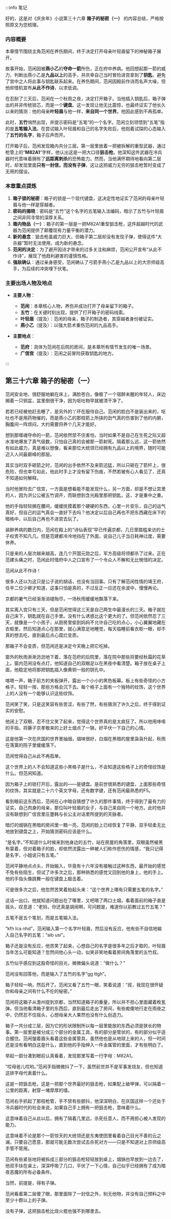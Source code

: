 :::info 笔记

好的，这是对《庆余年》小说第三十六章 **箱子的秘密（一）** 的内容总结，严格按照原文为您梳理。

### 内容概要

本章情节围绕主角范闲在养伤期间，终于决定打开母亲叶轻眉留下的神秘箱子展开。

故事开始，范闲因被**燕小乙**的**夺命一箭**所伤，正在府中养病。他回想起那一箭的威力，判断出燕小乙是**九品以上**的高手，并庆幸自己当时冒险进宫拿到了**钥匙**，避免了宫中之人将此事与钥匙联系起来。在养伤期间，范闲因殿前作诗而名声大噪，但他却借机宣布**从此不作诗**，以求低调。

在忍耐了三天后，范闲在一个秋雨之夜，决定打开箱子。当他插入钥匙后，箱子弹出的并非传统锁芯，而是一个**键盘**。这一发现让他无比震惊，也最终证实了他长久以来的猜测：他的母亲**叶轻眉**与他一样，**来自同一个世界**。他因此感到不再孤单。

此时，**五竹**悄然出现，并提示密码是“五笔”的一个名字。范闲立刻领悟到“五笔”指的是**五笔输入法**。在尝试输入叶轻眉和自己的名字失败后，他抱着试探的心态输入了**五竹的名字**，箱子应声而开。

打开箱子后，范闲发现箱内共分三层。第一层里放着一把被拆解的重型武器，通过枪管上的“**M82A1**”字样，他认出这是一把大口径**狙击枪**。他深知这件武器在冷兵器时代意味着拥有了**远距离刺杀**的恐怖能力。然而，当他满怀期待地看向第二层时，却发现里面**只有一封信，而没有子弹**，这让这把威力无穷的狙击枪暂时变成了无用的摆设。

### 本章重点提炼

1.  **箱子锁的秘密**：箱子的锁是一个现代键盘，这决定性地证实了范闲的母亲叶轻眉与他一样是穿越者。
2.  **密码的揭晓**：密码是“五竹”这个名字的五笔输入法编码，暗示了五竹与叶轻眉之间非同寻常的深厚关系。
3.  **箱内物品（一）**：箱子的第一层是一把M82A1重型狙击枪，这件超越时代的武器为范闲提供了颠覆现有力量平衡的潜力。
4.  **新的悬念**：狙击枪虽威力巨大，但箱子第二层却没有发现子弹，使得这件“大杀器”暂时无法使用，成为新的悬念。
5.  **范闲的决定**：为了避开因诗才带来的过多关注和麻烦，范闲公开宣布“从此不作诗”，展现了他趋利避害的谨慎性格。
6.  **强敌确认**：通过亲身感受，范闲确认了弓箭手燕小乙是九品以上的大宗师级高手，为后续的冲突埋下伏笔。

### 主要出场人物及地点

*   **主要人物**：
    *   **范闲**：本章核心人物，养伤并成功打开了母亲留下的箱子。
    *   **五竹**：在关键时刻出现，提供了打开箱子的密码线索。
    *   **叶轻眉**（提及）：范闲的母亲，箱子的制造者，其穿越者身份被证实。
    *   **燕小乙**（提及）：以强大箭术重伤范闲的九品高手。

*   **主要地点**：
    *   **范府**：具体为范闲在后院的房间，是本章所有情节发生的唯一场景。
    *   **广信宫**（提及）：范闲之前冒险获取钥匙的地方。

:::

## 第三十六章 **箱子的秘密（一）**

范闲安全地、很舒服地躺在床上，满脸苍白，像极了一个宿醉未醒的年轻人，床边搁着一只铜盆，盆里倒很干净，因为呕吐物早就被清干净了。

若若已经被他赶去睡了，是另外的丫环在服侍自己。范闲的脸白不是装出来的，呕吐也不是用药物催的，而是燕小乙的那枝箭上所挟的劲气真的伤害到了他的内腑，胸腹间一阵烦闷，大约需要将养个几天才能好。

想到那噬魂夺命的一箭，范闲依然禁不住害怕，当时如果不是自己在生死之际又超水准地爆发了真气级数，只怕自己真的会被那一箭射死。隔着那么远，这一箭依然有如此威力，真是难以想像，看来那位大统领已经拥有九品以上的境界，随时可能迈入人间最巅峰的那层。

其实当时双手砸箭之时，范闲的出手依然不及来箭迅猛，所以只砸在了箭杆上，很危险，但也幸亏如此，他此时手上才没有留下伤痕，不然若被有心人看见了，还真不知道如何解释。

当时他冒险去广信宫，一方面是想看能不能发现什么，另一方面，却是不想让宫里的人，因为洪公公被五竹调开，而联想到含光殿里那把钥匙，这，才是重中之重。

他的手指轻轻搁在腰间，缓缓抚摸着那个硬硬的东西，心里一片安乐，自己的运气真好，但自己的运气真会一直好下去吗？他决定以后自己再也不把东西藏在床下的暗格中，以后自己再也不进宫去玩了。

装醉养病的数日内，范闲在殿上的“诗仙表现”早已传遍京都，几日里踏槛来访的士子权贵不知凡几，但是范建都冷冷地挡在了外面，说自己儿子当日耗神过度，需要休养。

只是来的人层次越来越高，连几个开国元勋之后，军方高级将领都杀了过来。正在范建头痛之时，范闲此时借府中人之口宣布了一个令众人不解和无比惋惜的决定。

范闲从此不作诗！

很多人还以为这只是公子说的胡话，也没有当回事。只有了解范闲性情的靖王府，任辛二位少卿才知道，这事只怕是真的，不过反正一应还在余波中，慢慢再论。

京都的暑气已经渐渐消褪殆尽，一场秋雨缓缓地飘落下来。

其实离入宫只有三天，但是范闲觉得这三天是自己两生中最漫长的三天。箱子就在自己床下，钥匙就在自己手里。没有什么诱惑比这个更大的了。但范闲依然忍了三天，就像是一个小孩子，从厨房里偷到妈妈不允许自己吃的点心，小心翼翼地藏在衣柜里，然后知道点心在那里，就心满意足地睡觉，每天临睡前看衣柜一眼，却不真的想去吃，直到最后点心腐烂变质。

那箱子不会变质，但范闲还是决定今天晚上把它吃掉。

窗外的秋雨淅淅沥沥地下着，落在范府的后院里，落在院中那些将要经秋霜的花草上。窗内范闲没有点灯，他知道自己的双眼足以在黑夜中看清楚。箱子放在桌子上面，他稳定地将那把钥匙插入像黄铜一般的钥孔中。

喀嗒一声，箱子前方的夹板弹开，露出一个小小的黑色板幕。板上有些奇怪的小方格子。轻轻一按，那些方格会沉下去。每个格子上面有一个独特的纹饰，这个世界上的人没有一个能够认识这些纹饰。

范闲笑了笑，只是这笑容有些苦涩，有些了然，有些猜测了许久之后，终于得到证实的安慰。

他闭上了双眼，忍不住又笑了起来，觉得这个世界真的是太疯狂了。所以他用哆嗦的手指，将藤子京孝敬来的上好土烟点了一锅，好平伏一下自己的心情。

这是他第一次在庆国的世界里抽烟，烟味很好，白烟在黑暗的屋里袅袅升起，秋雨在落寞的院子里缓缓落下。

范闲觉得自己从此不再孤单。

这个世界上的人不会知道这些小黑格子是什么，不会知道这些格子上的奇怪纹饰是什么。但范闲知道。

因为箱子上的锁打开后，露出的——是键盘。是前世很熟悉的键盘，上面那些奇怪的纹饰，其实就是二十六个英文字母，还有数字键，还有范闲最熟悉的F5。

看到眼前这东西后，范闲在心中暗自猜想了许久的那件事情，终于得到了最有力的证实，自己肉身的母亲，那位叫叶轻眉的女子，与自己来自同一个地方。此时他并没有联想到广信宫里庄墨韩与长公主对话里所提到的天脉者。

暗灯的烟锅在黑暗的房间里一黯一亮，范闲的脸上已经恢复了平静，双手轻柔无比地放到键盘之上，开始猜测密码应该是什么。

“是名字。”不知道什么时候来到他身边的五竹，站在房屋的角落里，双眼虽然被黑布蒙着，但对着箱子的脸，却依然流露出一种被人们称作悲伤的情感，“我只记得是名字，小姐说只有五笔。”

范闲平静地点点头，开始输入，毕竟有十六年没有接触过这种东西，最开始的感觉不免有些陌生，但试了许多次之后，那种熟悉的感觉又回到他的身上，他的手上。他的手指头像跳舞一般在键盘上敲击着。

可是很多次之后，他忽然苦笑着抬起头来：“这个世界上哪有只需要五笔的名字。”

这话一出口，他就知道问题出在了哪里，又吧嗒了两口土烟，看着面前的箱子直是摇头，叹息道：“老妈，你还真是胡闹啊，可问题是，难道你以前教过五竹五笔？”

五笔不是五个笔划，而是五笔输入法。

“kfh lca nhd”，范闲输入第一个名字叶轻眉，然后没有反应，他有些不自信地输入自己名字的五笔：“aib usi”。

箱子还是没有反应，他苦笑了起来，心想自己的名字是很多年之后才取的，叶轻眉当年怎么可能知道？忽然间他心头一动，似笑非笑地看着房间角落里的五竹叔。

五竹似乎感应到这股奇怪的目光，微微偏头说道：“做什么？”

范闲没有回答他，而是输入了五竹的名字“gg ttgh”。

箱子轻轻一响，然后开了。范闲又看了五竹一眼，笑着说道：“叔，我现在很怀疑你和母亲之间有什么不伦的秘密。”

范闲将这箱子从澹州提到京都，当然知道箱子的重量，所以并不担心里面藏着枚氢弹。但当他看清箱子里的东西后，直到最后走出了房间，有些痴傻地行走在雨夜之中，仍然忍不住摇头，心想母亲大人果然也没有什么创造力。

箱子一共分成三层，因为它的形状限制所以每一层里能放的东西必须是狭长的物事。第一层里是被分成三个部分的金属工具，有的部分是管状的，有的部分似乎适合握住。范闲皱着眉头看着这些金属管具，虽然他也是从地球上来的人，但一时间还是没有看明白这是什么，直到他的手指伸入一件金属管的里面，才有些明白了。

举起一部分凑到眼前认真看着，发现那里写着一行字母：M82A1。

“哎母爸儿哎哟。”范闲手指微微抖了一下，虽然前世并不是军事发烧友，但也知道这排字母代表着什么。

这是一把狙击枪，这是一把那个世界最好的狙击枪，如果配上破甲弹，可以隔着一公里的距离，射穿一堵厚厚的墙。

范闲右手抓起了那枝枪管，手不禁有些颤抖，他深深明白，在庆国这样一个还处于冷兵器时代的社会来说，如果自己手上拥有一把狙击枪，意味着什么。

这意味着自己从此以后，拥有了隔着几里远，杀死任意人，而不用担心被人发现的能力。

这意味着不论是那个一箭惊天的大统领还是东夷使团里看着自己目光不善的云之澜，只要自己愿意，那就可能无数次尝试去杀死对方——只是不知道对上宗师级高手管不管用。

范闲有些紧张地将被拆成三部分的狙击枪轻轻放到桌上，烟锅也早放到一边去了，他双手扶在桌上，深深呼吸了几口，平伏了一下心情，自己似乎已经拥有了成为暗夜恶魔的所有必备条件。

当然，前提是，得有子弹。

范闲看着第二层傻了眼，那里面除了一封信之外，别无他物，并没有自己预料之中至少十颗以上的子弹。

没有子弹，这把狙击枪比烧火棍也强不到哪里去。

